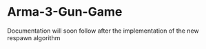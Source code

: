 # Arma-3-Gun-Game
Documentation will soon follow after the implementation of the new respawn algorithm
